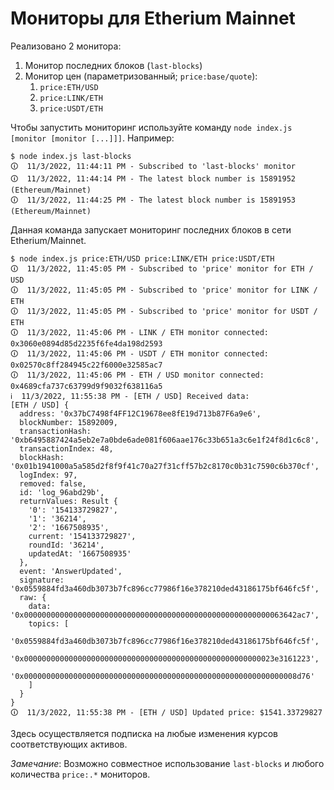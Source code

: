 # Мониторы для Etherium Mainnet

Реализовано 2 монитора:

1. Монитор последних блоков (`last-blocks`)
2. Монитор цен (параметризованный; `price:base/quote`):
    1. `price:ETH/USD`
    2. `price:LINK/ETH`
    3. `price:USDT/ETH`

Чтобы запустить мониторинг используйте команду `node index.js [monitor [monitor [...]]]`. Например:

```
$ node index.js last-blocks
🛈  11/3/2022, 11:44:11 PM - Subscribed to 'last-blocks' monitor
🛈  11/3/2022, 11:44:14 PM - The latest block number is 15891952 (Ethereum/Mainnet)
🛈  11/3/2022, 11:44:25 PM - The latest block number is 15891953 (Ethereum/Mainnet)
```
Данная команда запускает мониторинг последних блоков в сети Etherium/Mainnet.

```
$ node index.js price:ETH/USD price:LINK/ETH price:USDT/ETH
🛈  11/3/2022, 11:45:05 PM - Subscribed to 'price' monitor for ETH / USD
🛈  11/3/2022, 11:45:05 PM - Subscribed to 'price' monitor for LINK / ETH
🛈  11/3/2022, 11:45:05 PM - Subscribed to 'price' monitor for USDT / ETH
🛈  11/3/2022, 11:45:06 PM - LINK / ETH monitor connected: 0x3060e0894d85d2235f6fe4da198d2593
🛈  11/3/2022, 11:45:06 PM - USDT / ETH monitor connected: 0x02570c8ff284945c22f6000e32585ac7
🛈  11/3/2022, 11:45:06 PM - ETH / USD monitor connected: 0x4689cfa737c63799d9f9032f638116a5
ℹ  11/3/2022, 11:55:38 PM - [ETH / USD] Received data:
[ETH / USD] {
  address: '0x37bC7498f4FF12C19678ee8fE19d713b87F6a9e6',
  blockNumber: 15892009,
  transactionHash: '0xb6495887424a5eb2e7a0bde6ade081f606aae176c33b651a3c6e1f24f8d1c6c8',
  transactionIndex: 48,
  blockHash: '0x01b1941000a5a585d2f8f9f41c70a27f31cff57b2c8170c0b31c7590c6b370cf',
  logIndex: 97,
  removed: false,
  id: 'log_96abd29b',
  returnValues: Result {
    '0': '154133729827',
    '1': '36214',
    '2': '1667508935',
    current: '154133729827',
    roundId: '36214',
    updatedAt: '1667508935'
  },
  event: 'AnswerUpdated',
  signature: '0x0559884fd3a460db3073b7fc896cc77986f16e378210ded43186175bf646fc5f',
  raw: {
    data: '0x0000000000000000000000000000000000000000000000000000000063642ac7',
    topics: [
      '0x0559884fd3a460db3073b7fc896cc77986f16e378210ded43186175bf646fc5f',
      '0x00000000000000000000000000000000000000000000000000000023e3161223',
      '0x0000000000000000000000000000000000000000000000000000000000008d76'
    ]
  }
}
🛈  11/3/2022, 11:55:38 PM - [ETH / USD] Updated price: $1541.33729827
```
Здесь осуществляется подписка на любые изменения курсов соответствующих активов.

_Замечание_: Возможно совместное использование `last-blocks` и любого количества `price:.*` мониторов.
